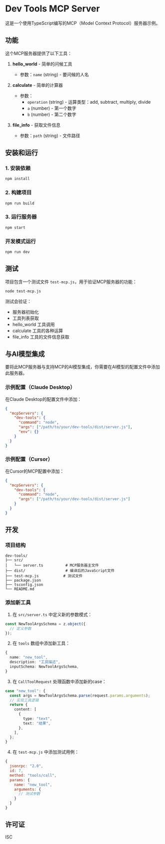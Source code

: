 # Dev Tools MCP Server

这是一个使用TypeScript编写的MCP（Model Context Protocol）服务器示例。

## 功能

这个MCP服务器提供了以下工具：

1. **hello_world** - 简单的问候工具
   - 参数：`name` (string) - 要问候的人名

2. **calculate** - 简单的计算器
   - 参数：
     - `operation` (string) - 运算类型：add, subtract, multiply, divide
     - `a` (number) - 第一个数字
     - `b` (number) - 第二个数字

3. **file_info** - 获取文件信息
   - 参数：`path` (string) - 文件路径

## 安装和运行

### 1. 安装依赖
```bash
npm install
```

### 2. 构建项目
```bash
npm run build
```

### 3. 运行服务器
```bash
npm start
```

### 开发模式运行
```bash
npm run dev
```

## 测试

项目包含一个测试文件 `test-mcp.js`，用于验证MCP服务器的功能：

```bash
node test-mcp.js
```

测试会验证：
- 服务器初始化
- 工具列表获取
- hello_world 工具调用
- calculate 工具的各种运算
- file_info 工具的文件信息获取

## 与AI模型集成

要将此MCP服务器与支持MCP的AI模型集成，你需要在AI模型的配置文件中添加此服务器。

### 示例配置（Claude Desktop）
在Claude Desktop的配置文件中添加：

```json
{
  "mcpServers": {
    "dev-tools": {
      "command": "node",
      "args": ["/path/to/your/dev-tools/dist/server.js"],
      "env": {}
    }
  }
}
```

### 示例配置（Cursor）
在Cursor的MCP配置中添加：

```json
{
  "mcpServers": {
    "dev-tools": {
      "command": "node",
      "args": ["/path/to/your/dev-tools/dist/server.js"]
    }
  }
}
```

## 开发

### 项目结构
```
dev-tools/
├── src/
│   └── server.ts          # MCP服务器主文件
├── dist/                  # 编译后的JavaScript文件
├── test-mcp.js           # 测试文件
├── package.json
├── tsconfig.json
└── README.md
```

### 添加新工具

1. 在 `src/server.ts` 中定义新的参数模式：
```typescript
const NewToolArgsSchema = z.object({
  // 定义参数
});
```

2. 在 `tools` 数组中添加新工具：
```typescript
{
  name: "new_tool",
  description: "工具描述",
  inputSchema: NewToolArgsSchema,
}
```

3. 在 `CallToolRequest` 处理函数中添加新的case：
```typescript
case "new_tool": {
  const args = NewToolArgsSchema.parse(request.params.arguments);
  // 实现工具逻辑
  return {
    content: [
      {
        type: "text",
        text: "结果",
      },
    ],
  };
}
```

4. 在 `test-mcp.js` 中添加测试用例：
```javascript
{
  jsonrpc: "2.0",
  id: 7,
  method: "tools/call",
  params: {
    name: "new_tool",
    arguments: {
      // 测试参数
    }
  }
}
```

## 许可证

ISC

